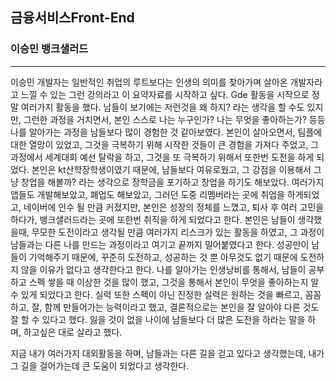## 금융서비스Front-End
### 이승민 뱅크샐러드 
---

이승민 개발자는 일반적인 취업의 루트보다는 인생의 의미를 찾아가며 살아온 개발자라고 느낄 수 있는 그런 강의라고 이 요약자료를 시작하고 싶다.
Gde 활동을 시작으로 정말 여러가지 활동을 했다. 남들이 보기에는 저런것을 왜 하지? 라는 생각을 할 수도 있지만, 그런한 과정을 거치면서, 본인 스스로 나는 누구인가? 나는 무엇을 좋아하는가? 등등 나를 알아가는 과정을 남들보다 많이 경험한 것 같아보였다.
본인이 살아오면서, 팀플에 대한 열망이 있었고, 그것을 극복하기 위해 시작한 것들이 큰 경험을 가져다 주었고, 그 과정에서 세계대회 예선 탈락을 하고, 그것을 또 극복하기 위해서 또한번 도전을 하게 되었다. 본인은 kt산학장학생이였기 때문에, 남들보다 여유로웠고, 그 강점을 이용해서 그냥 창업을 해볼까? 라는 생각으로 장학금을 포기하고 창업을 하기도 해보았다. 여러가지 앱들도 개발해보았고, 폐업도 해보았고, 그러던 도중 리멤버라는 곳에 취업을 하게되었고, 네이버에 인수 될 만큼 커졌지만, 본인은 성장의 정체를 느꼈고, 퇴사 후 여러 고민을 하다가, 뱅크샐러드라는 곳에 또한번 취직을 하게 되었다고 한다. 
본인은 남들이 생각했을때, 무모한 도전이라고 생각될 만큼 여러가지 리스크가 있는 활동을 하였고, 그 과정이 남들과는 다른 나를 만드는 과정이라고 여기고 끝까지 밀어붙였다고 한다.
성공만이 남들이 기억해주기 때문에, 꾸준히 도전하고, 성공하는 것 뿐 아무것도 없기 때문에 도전하지 않을 이유가 없다고 생각한다고 한다.
나를 알아가는 인생낭비를 통해서, 남들이 공부하고 스펙 쌓을 때 이상한 것을 많이 했고, 그것을 통해서 본인이 무엇을 좋아하는지 알 수 있게 되었다고 한다. 
실력 또한 스펙이 아닌 진정한 실력은 원하는 것을 빠르고, 꼼꼼하고, 잘, 함께 만들어가는 능력이라고 했고, 결론적으로는 본인을 잘 알아야 다른 것도 잘 할 수 있다고 했다. 
잃을 것이 없을 나이에 남들보다 더 많은 도전을 하라는 말을 하며, 하고싶은 대로 살라고 했다.

지금 내가 여러가지 대외활동을 하며, 남들과는 다른 길을 걷고 있다고 생각했는데, 내가 그 길을 걸어가는데 큰 도움이 되었다고 생각한다.
